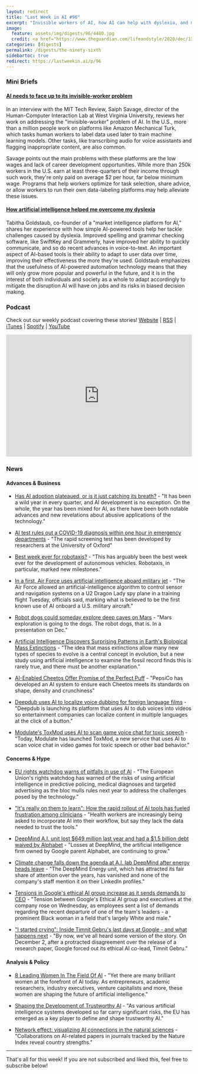 ```yaml
---
layout: redirect
title: "Last Week in AI #96"
excerpt: "Invisible workers of AI, how AI can help with dyslexia, and more!"
image: 
  feature: assets/img/digests/96/4480.jpg
  credit: <a href="https://www.theguardian.com/lifeandstyle/2020/dec/13/how-artificial-intelligence-helped-me-overcome-my-dyslexia"> Mollie Rose/The Observer via The Gurdian</a>
categories: [digests]
permalink: /digests/the-ninety-sixth
sidebartoc: true
redirect: https://lastweekin.ai/p/96
---
```


### Mini Briefs

#### [AI needs to face up to its invisible-worker problem](https://www.technologyreview.com/2020/12/11/1014081/ai-machine-learning-crowd-gig-worker-problem-amazon-mechanical-turk/)

In an interview with the MIT Tech Review, Saiph Savage, director of the Human-Computer Interaction Lab at West Virginia University, reviews her work on addressing the "invisible-worker" problem of AI.
In the U.S., more than a million people work on platforms like Amazon Mechanical Turk, which tasks human workers to label data used later to train machine learning models.
Other tasks, like transcribing audio for voice assistants and flagging inappropriate content, are also common.

Savage points out the main problems with these platforms are the low wages and lack of career development opportunities.
While more than 250k workers in the U.S. earn at least three-quarters of their income through such work, they're only paid on average $2 per hour, far below minimum wage.
Programs that help workers optimize for task selection, share advice, or allow workers to run their own data-labeling platforms may help alleviate these issues.

#### [How artificial intelligence helped me overcome my dyslexia](https://www.theguardian.com/lifeandstyle/2020/dec/13/how-artificial-intelligence-helped-me-overcome-my-dyslexia)

Tabitha Goldstaub, co-founder of a "market intelligence platform for AI," shares her experience with how simple AI-powered tools help her tackle challenges caused by dyslexia.
Improved spelling and grammar checking software, like SwiftKey and Grammerly, have improved her ability to quickly communicate, and so do recent advances in voice-to-text.
An important aspect of AI-based tools is their ability to adapt to user data over time, improving their effectiveness the more they're used.
Goldstaub emphasizes that the usefulness of AI-powered automation technology means that they will only grow more popular and powerful in the future, and it is in the interest of both individuals and society as a whole to adapt accordingly to mitigate the disruption AI will have on jobs and its risks in biased decision making.

### Podcast

Check out our weekly podcast covering these stories!
[Website](https://aitalk.podbean.com) \|
[RSS](https://feed.podbean.com/aitalk/feed.xml) \| 
[iTunes](https://podcasts.apple.com/us/podcast/lets-talk-ai/id1502782720) \|
[Spotify](https://open.spotify.com/show/17HiNdxcoKJLLNibIAyUch) \| 
[YouTube](https://www.youtube.com/channel/UCKARTq-t5SPMzwtft8FWwnA)
<iframe title="Let's Talk AI" id="multi_iframe" class="podcast_embed"
 src="https://www.podbean.com/media/player/multi?playlist=http%3A%2F%2Fplaylist.podbean.com%2F7703921%2Fplaylist_multi.xml&vjs=1&kdsowie31j4k1jlf913=4975ccdd28d39e38bf5a1ccaf0c6ca4337fa996b&size=430&skin=9&episode_list_bg=%23ffffff&bg_left=%23000000&bg_mid=%230c5056&bg_right=%232a1844&podcast_title_color=%23c4c4c4&episode_title_color=%23ffffff&auto=0&share=1&fonts=Helvetica&download=0&rtl=0&show_playlist_recent_number=10&pbad=1" 
 scrolling="yes" allowfullscreen="" width="100%" height="330" frameborder="0"></iframe>

### News
#### Advances & Business

* [Has AI adoption plateaued, or is it just catching its breath?](https://venturebeat.com/2020/12/17/has-ai-adoption-plateaued-or-is-it-just-catching-its-breath/) - "It has been a wild year in every quarter, and AI development is no exception. On the whole, the year has been mixed for AI, as there have been both notable advances and new revelations about abusive applications of the technology."

* [AI test rules out a COVID-19 diagnosis within one hour in emergency departments](https://www.healthcareitnews.com/news/emea/ai-test-rules-out-covid-19-diagnosis-within-one-hour-emergency-departments) - "The rapid screening test has been developed by researchers at the University of Oxford"

* [Best week ever for robotaxis?](https://www.therobotreport.com/best-week-ever-for-robotaxis/) - "This has arguably been the best week ever for the development of autonomous vehicles. Robotaxis, in particular, marked new milestones."

* [In a first, Air Force uses artificial intelligence aboard military jet](https://www.washingtonpost.com/business/2020/12/16/air-force-artificial-intelligence/) - "The Air Force allowed an artificial-intelligence algorithm to control sensor and navigation systems on a U2 Dragon Lady spy plane in a training flight Tuesday, officials said, marking what is believed to be the first known use of AI onboard a U.S. military aircraft."

* [Robot dogs could someday explore deep caves on Mars](https://www.livescience.com/agu-mars-robot-dogs.html) - "Mars exploration is going to the dogs. The robot dogs, that is. In a presentation on Dec."

* [Artificial Intelligence Discovers Surprising Patterns in Earth's Biological Mass Extinctions](https://scitechdaily.com/artificial-intelligence-discovers-surprising-patterns-in-earths-biological-mass-extinctions/) - "The idea that mass extinctions allow many new types of species to evolve is a central concept in evolution, but a new study using artificial intelligence to examine the fossil record finds this is rarely true, and there must be another explanation."

* [AI-Enabled Cheetos Offer Promise of the Perfect Puff](https://www.wsj.com/articles/ai-enabled-cheetos-offer-promise-of-the-perfect-puff-11608158547) - "PepsiCo has developed an AI system to ensure each Cheetos meets its standards on shape, density and crunchiness"

* [Deepdub uses AI to localize voice dubbing for foreign language films](https://venturebeat.com/2020/12/16/deepdub-uses-ai-to-localize-dubbing-for-foreign-language-films/) - "Deepdub is launching its platform that uses AI to dub voices into videos so entertainment companies can localize content in multiple languages at the click of a button."

* [Modulate's ToxMod uses AI to scan game voice chat for toxic speech](https://venturebeat.com/2020/12/14/modulates-toxmod-uses-ai-to-scan-game-voice-chat-for-toxic-speech/) - "Today, Modulate has launched ToxMod, a new service that uses AI to scan voice chat in video games for toxic speech or other bad behavior."

#### Concerns & Hype

* [EU rights watchdog warns of pitfalls in use of AI](https://uk.reuters.com/article/us-eu-tech-artificialintelligence-idUKKBN28O0DB) - "The European Union's rights watchdog has warned of the risks of using artificial intelligence in predictive policing, medical diagnoses and targeted advertising as the bloc mulls rules next year to address the challenges posed by the technology."

* ["It's really on them to learn": How the rapid rollout of AI tools has fueled frustration among clinicians](https://www.statnews.com/2020/12/17/artificial-intelligence-doctors-nurses-frustrated-ai-hospitals/) - "Health workers are increasingly being asked to incorporate AI into their workflow, but say they lack the data needed to trust the tools."

* [DeepMind A.I. unit lost $649 million last year and had a $1.5 billion debt waived by Alphabet](https://www.cnbc.com/2020/12/17/deepmind-lost-649-million-and-alphabet-waived-a-1point5-billion-debt-.html) - "Losses at DeepMind, the artificial intelligence firm owned by Google parent Alphabet, are continuing to grow."

* [Climate change falls down the agenda at A.I. lab DeepMind after energy heads leave](https://www.cnbc.com/2020/12/17/climate-change-falls-down-the-agenda-at-ai-lab-deepmind.html) - "The DeepMind Energy unit, which has attracted its fair share of attention over the years, has vanished and none of the company's staff mention it on their LinkedIn profiles."

* [Tensions in Google's ethical AI group increase as it sends demands to CEO](https://www.cnn.com/2020/12/16/tech/google-timnit-gebru-ethical-ai-letter/index.html) - "Tension between Google's Ethical AI group and executives at the company rose on Wednesday, as employees sent a list of demands regarding the recent departure of one of the team's leaders - a prominent Black woman in a field that's largely White and male."

* ["I started crying": Inside Timnit Gebru's last days at Google - and what happens next](https://www.technologyreview.com/2020/12/16/1014634/google-ai-ethics-lead-timnit-gebru-tells-story/) - "By now, we've all heard some version of the story. On December 2, after a protracted disagreement over the release of a research paper, Google forced out its ethical AI co-lead, Timnit Gebru."

#### Analysis & Policy

* [8 Leading Women In The Field Of AI](https://www.forbes.com/sites/robtoews/2020/12/13/8-leading-women-in-the-field-of-ai/) - "Yet there are many brilliant women at the forefront of AI today. As entrepreneurs, academic researchers, industry executives, venture capitalists and more, these women are shaping the future of artificial intelligence."

* [Shaping the Development of Trustworthy AI](https://www.symposium.org/articles/shaping-development-trustworthy-ai) - "As various artificial intelligence systems developed so far carry significant risks, the EU has emerged as a key player to define and shape trustworthy AI."

* [Network effect: visualizing AI connections in the natural sciences](https://www.nature.com/articles/d41586-020-03410-1) - "Collaborations on AI-related papers in journals tracked by the Nature Index reveal country strengths."

<hr>

That's all for this week! If you are not subscribed and liked this, feel free to subscribe below!
